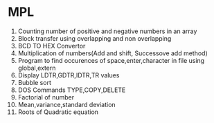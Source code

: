 # MPL

1. Counting number of positive and negative numbers in an array
2. Block transfer using overlapping and non overlapping
3. BCD TO HEX Convertor
4. Multiplication of numbers(Add and shift, Successove add method)
5. Program to find occurences of space,enter,character in file using global,extern
6. Display LDTR,GDTR,IDTR,TR values
7. Bubble sort
8. DOS Commands TYPE,COPY,DELETE
9. Factorial of number
10. Mean,variance,standard deviation
11. Roots of Quadratic equation

